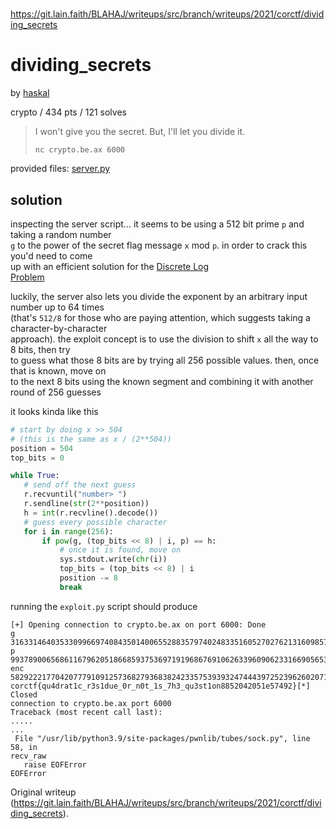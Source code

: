 #
<https://git.lain.faith/BLAHAJ/writeups/src/branch/writeups/2021/corctf/dividing_secrets>  
# dividing\_secrets

by [haskal](https://awoo.systems)

crypto / 434 pts / 121 solves

>I won't give you the secret. But, I'll let you divide it.  
>  
>`nc crypto.be.ax 6000`

provided files:
[server.py](https://git.lain.faith/BLAHAJ/writeups/src/branch/writeups/2021/corctf/dividing_secrets/server.py)

## solution

inspecting the server script... it seems to be using a 512 bit prime `p` and
taking a random number  
`g` to the power of the secret flag message `x` mod `p`. in order to crack
this you'd need to come  
up with an efficient solution for the [Discrete Log  
Problem](https://en.wikipedia.org/wiki/Discrete_logarithm#Algorithms)

luckily, the server also lets you divide the exponent by an arbitrary input
number up to 64 times  
(that's `512/8` for those who are paying attention, which suggests taking a
character-by-character  
approach). the exploit concept is to use the division to shift `x` all the way
to 8 bits, then try  
to guess what those 8 bits are by trying all 256 possible values. then, once
that is known, move on  
to the next 8 bits using the known segment and combining it with another round
of 256 guesses

it looks kinda like this

```python  
# start by doing x >> 504  
# (this is the same as x / (2**504))  
position = 504  
top_bits = 0

while True:  
   # send off the next guess  
   r.recvuntil("number> ")  
   r.sendline(str(2**position))  
   h = int(r.recvline().decode())  
   # guess every possible character  
   for i in range(256):  
       if pow(g, (top_bits << 8) | i, p) == h:  
           # once it is found, move on  
           sys.stdout.write(chr(i))  
           top_bits = (top_bits << 8) | i  
           position -= 8  
           break  
```

running the `exploit.py` script should produce

```  
[+] Opening connection to crypto.be.ax on port 6000: Done  
g
3163314640353309966974084350140065528835797402483351605270276213160985733919488025191658477221550585332241782718778635951464919000972247044376608291073497  
p
9937890065686116796205186685937536971919686769106263396090623316690565375989826956720662974087853527508968612312091794142094431426690835778526649323968253  
enc
5829222177042077791091257368279368382423357539393247444397252396260207162571334610710294330374985463989052071335431112395334343144642068220012344459731980  
corctf{qu4drat1c_r3s1due_0r_n0t_1s_7h3_qu3st1on8852042051e57492}[*] Closed
connection to crypto.be.ax port 6000  
Traceback (most recent call last):  
.....  
...  
 File "/usr/lib/python3.9/site-packages/pwnlib/tubes/sock.py", line 58, in
recv_raw  
   raise EOFError  
EOFError  
```  

Original writeup
(https://git.lain.faith/BLAHAJ/writeups/src/branch/writeups/2021/corctf/dividing_secrets).